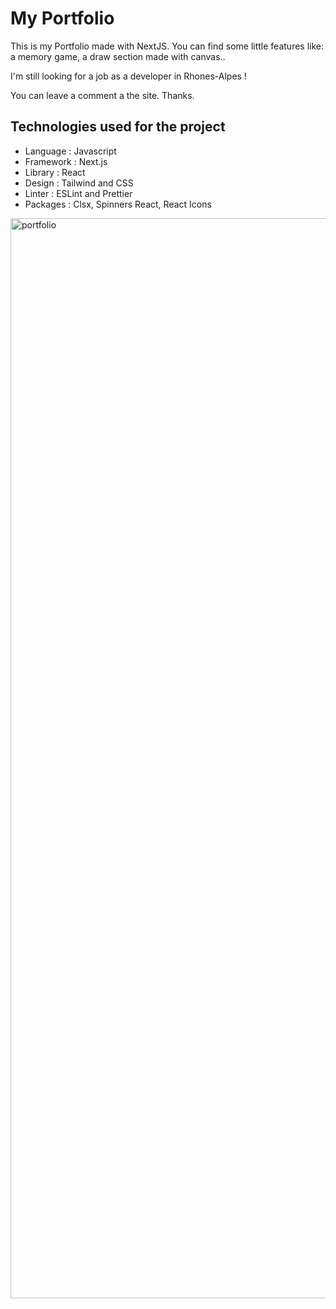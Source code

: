 # My Portfolio

This is my Portfolio made with NextJS.
You can find some little features like: a memory game, a draw section made with canvas..

I'm still looking for a job as a developer in Rhones-Alpes !

You can leave a comment a the site. Thanks.

## Technologies used for the project

- Language : Javascript
- Framework : Next.js
- Library : React
- Design : Tailwind and CSS
- Linter : ESLint and Prettier
- Packages :
  Clsx,
  Spinners React,
  React Icons

<img width="1728" alt="portfolio" src="https://github.com/guillaumegemelas/my-portfolio-with-nextJS/assets/121306549/1fdc0d4e-e7c9-48b0-b6e3-c22a65aa1374">

<!-- test ----->
